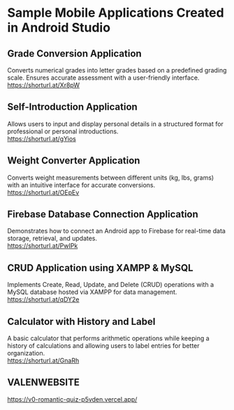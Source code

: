 # Sample Mobile Applications Created in Android Studio

## Grade Conversion Application  
Converts numerical grades into letter grades based on a predefined grading scale. Ensures accurate assessment with a user-friendly interface.  
https://shorturl.at/Xr8pW  

## Self-Introduction Application  
Allows users to input and display personal details in a structured format for professional or personal introductions.  
https://shorturl.at/gYios  

## Weight Converter Application  
Converts weight measurements between different units (kg, lbs, grams) with an intuitive interface for accurate conversions.  
https://shorturl.at/OEpEv  

## Firebase Database Connection Application  
Demonstrates how to connect an Android app to Firebase for real-time data storage, retrieval, and updates.  
https://shorturl.at/PwIPk  

## CRUD Application using XAMPP & MySQL  
Implements Create, Read, Update, and Delete (CRUD) operations with a MySQL database hosted via XAMPP for data management.  
https://shorturl.at/qDY2e  

## Calculator with History and Label  
A basic calculator that performs arithmetic operations while keeping a history of calculations and allowing users to label entries for better organization.  
https://shorturl.at/GnaRh  


## VALENWEBSITE
https://v0-romantic-quiz-p5vden.vercel.app/


